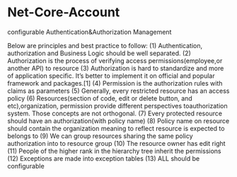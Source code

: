# Net-Core-Account
configurable Authentication&amp;Authorization Management

Below are principles and best practice to follow:
(1) Authentication, authorization and Business Logic should be well separated.
(2) Authorization is the process of verifying access permissions(employee,or another API) to resource
(3) Authorization is hard to standardize and more of application specific. It’s better to implement it on official and popular framework and packages.[1]
(4) Permission is the authorization rules with claims as parameters
(5) Generally, every restricted resource has an access policy
(6) Resources(section of code, edit or delete button, and etc),organization, permission provide different perspectives toauthorization system. Those concepts are not orthogonal.
(7) Every protected resource should have an authorization(with policy name)
(8) Policy name on resource should contain the organization meaning to reflect resource is expected to belongs to
(9) We can group resources sharing the same policy authorization into to resource group
(10) The resource owner has edit right
(11) People of the higher rank in the hierarchy tree inherit the permissions
(12) Exceptions are made into exception tables
(13) ALL should be configurable
